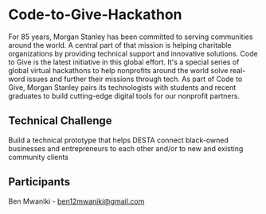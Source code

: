 # Code-to-Give-Hackathon
For 85 years, Morgan Stanley has been committed to serving communities around the world. A central part of that mission is helping charitable organizations by providing technical support and innovative solutions. Code to Give is the latest initiative in this global effort. It's a special series of global virtual hackathons to help nonprofits around the world solve real-word issues and further their missions through tech. As part of Code to Give, Morgan Stanley pairs its technologists with students and recent graduates to build cutting-edge digital tools for our nonprofit partners.

## Technical Challenge
Build a technical prototype that helps DESTA connect black-owned businesses and entrepreneurs to each other and/or to new and existing community clients

## Participants
Ben Mwaniki - ben12mwaniki@gmail.com
